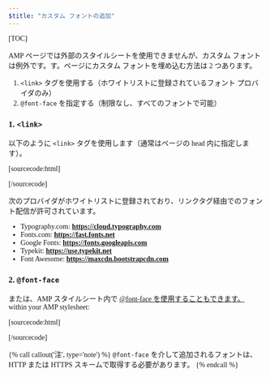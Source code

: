 ```yaml
---
$title: "カスタム フォントの追加"
---
```

[TOC]


AMP ページでは外部のスタイルシートを使用できませんが、カスタム フォントは例外です。す。ページにカスタム フォントを埋め込む方法は 2 つあります。

1. `<link>` タグを使用する（ホワイトリストに登録されているフォント プロバイダのみ）
2. `@font-face` を指定する（制限なし、すべてのフォントで可能）

###  1. `<link>`

 以下のように `<link>` タグを使用します（通常はページの head 内に指定します）。

[sourcecode:html]
<link rel="stylesheet" href="https://fonts.googleapis.com/css?family=Tangerine">
[/sourcecode]

次のプロバイダがホワイトリストに登録されており、リンクタグ経由でのフォント配信が許可されています。

*  Typography.com: **https://cloud.typography.com**
*  Fonts.com: **https://fast.fonts.net**
*  Google Fonts: **https://fonts.googleapis.com**
*  Typekit: **https://use.typekit.net**
*  Font Awesome: **https://maxcdn.bootstrapcdn.com**

###  2. `@font-face`

 または、AMP スタイルシート内で [@font-face を使用することもできます。](https://developer.mozilla.org/en-US/docs/Web/CSS/@font-face)
within your AMP stylesheet:

[sourcecode:html]
<style amp-custom>
  @font-face {
    font-family: "Bitstream Vera Serif Bold";
    src: url("https://somedomain.org/VeraSeBd.ttf");
  }

  body {
    font-family: "Bitstream Vera Serif Bold", serif;
  }
</style>
[/sourcecode]

{% call callout('注', type='note') %}
 `@font-face` 
を介して追加されるフォントは、HTTP または HTTPS スキームで取得する必要があります。
{% endcall %}

